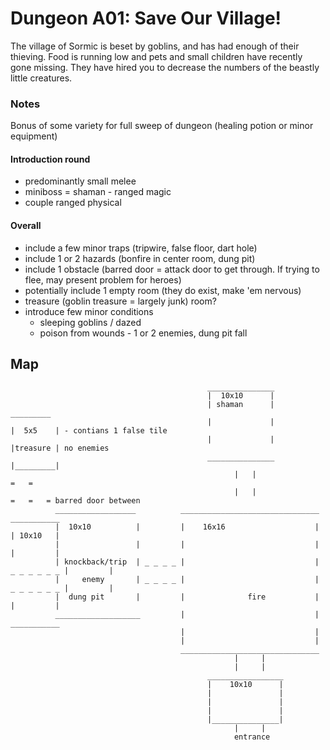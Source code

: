 # Dungeon A01: Save Our Village!

The village of Sormic is beset by goblins, and has had enough of their thieving.
Food is running low and pets and small children have recently gone missing.
They have hired you to decrease the numbers of the beastly little creatures.

### Notes

Bonus of some variety for full sweep of dungeon (healing potion or minor equipment)

#### Introduction round
- predominantly small melee
- miniboss = shaman - ranged magic
- couple ranged physical

#### Overall
- include a few minor traps (tripwire, false floor, dart hole)
- include 1 or 2 hazards (bonfire in center room, dung pit)
- include 1 obstacle (barred door = attack door to get through.  If trying to flee, may present problem for heroes)
- potentially include 1 empty room (they do exist, make 'em nervous)
- treasure (goblin treasure = largely junk) room?   
- introduce few minor conditions
  - sleeping goblins / dazed
  - poison from wounds - 1 or 2 enemies, dung pit fall


## Map

                                                _______________
                                                |  10x10      |
                                                | shaman      |                        _________
                                                |             |                       |  5x5    | - contians 1 false tile
                                                |             |                       |treasure | no enemies
                                                _______________                       |_________|
                                                      |   |                             =   =
                                                      |   |                             =   =   = barred door between
              __________________          _______________________________             ___________
              |  10x10          |         |    16x16                    |             | 10x10   |
              |                 |         |                             |             |         |
              | knockback/trip  | _ _ _ _ |                             | _ _ _ _ _ _ |         |
              |     enemy       | _ _ _ _ |                             | _ _ _ _ _ _ |         |
              |  dung pit       |         |              fire           |             |         |
              ___________________         |                             |             ___________
                                          |                             |                     
                                          |                             |
                                          _______________________________
                                                      |     |
                                                      |     |
                                                _________________
                                                |    10x10      |
                                                |               |
                                                |               |
                                                |               |
                                                |_______________|
                                                      |     |
                                                      entrance

